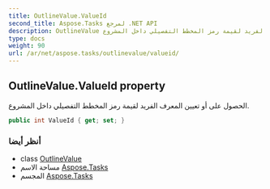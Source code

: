 ```yaml
---
title: OutlineValue.ValueId
second_title: Aspose.Tasks لمرجع .NET API
description: OutlineValue ملكية. الحصول على أو تعيين المعرف الفريد لقيمة رمز المخطط التفصيلي داخل المشروع.
type: docs
weight: 90
url: /ar/net/aspose.tasks/outlinevalue/valueid/
---
```

## OutlineValue.ValueId property

الحصول على أو تعيين المعرف الفريد لقيمة رمز المخطط التفصيلي داخل المشروع.

```csharp
public int ValueId { get; set; }
```

### أنظر أيضا

* class [OutlineValue](../)
* مساحة الاسم [Aspose.Tasks](../../outlinevalue/)
* المجسم [Aspose.Tasks](../../../)


